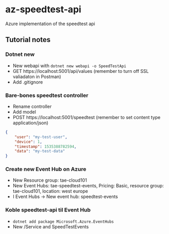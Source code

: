 # az-speedtest-api
Azure implementation of the speedtest api

## Tutorial notes

### Dotnet new

* New webapi with `dotnet new webapi -o SpeedTestApi`
* GET https://localhost:5001/api/values (remember to turn off SSL valiadaton in Postman)
* Add .gitignore

### Bare-bones speedtest controller

* Rename controller
* Add model
* POST https://localhost:5001/speedtest (remember to set content type application/json)

```json
{
	"user": "my-test-user",
	"device": 1,
	"timestamp": 1535388782594,
	"data": "my-test-data"
}
```

### Create new Event Hub on Azure

* New Resource group: tae-cloud101
* New Event Hubs: tae-speedtest-events, Pricing: Basic, resource group: tae-cloud101, location: west europe
* I Event Hubs -> New event hub: speedtest-events

### Koble speedtest-api til Event Hub

* `dotnet add package Microsoft.Azure.EventHubs`
* New /Service and SpeedTestEvents